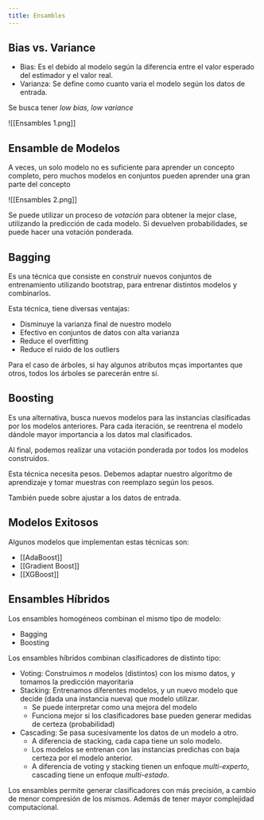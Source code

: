 ```yaml
---
title: Ensambles
---
```


## Bias vs. Variance

- Bias: Es el debido al modelo según la diferencia entre el valor esperado del estimador y el valor real.
- Varianza: Se define como cuanto varia el modelo según los datos de entrada.

Se busca tener *low bias, low variance*

![[Ensambles 1.png]]

## Ensamble de Modelos

A veces, un solo modelo no es suficiente para aprender un concepto completo, pero muchos modelos en conjuntos pueden aprender una gran parte del concepto

![[Ensambles 2.png]]

Se puede utilizar un proceso de *votación* para obtener la mejor clase, utilizando la predicción de cada modelo. Si devuelven probabilidades, se puede hacer una votación ponderada.

## Bagging

Es una técnica que consiste en construir nuevos conjuntos de entrenamiento utilizando bootstrap, para entrenar distintos modelos y combinarlos.

Esta técnica, tiene diversas ventajas:

- Disminuye la varianza final de nuestro modelo
- Efectivo en conjuntos de datos con alta varianza
- Reduce el overfitting
- Reduce el ruido de los outliers

Para el caso de árboles, si hay algunos atributos mças importantes que otros, todos los árboles se parecerán entre sí.

## Boosting

Es una alternativa, busca nuevos modelos para las instancias clasificadas por los modelos anteriores. Para cada iteración, se reentrena el modelo dándole mayor importancia a los datos mal clasificados.

Al final, podemos realizar una votación ponderada por todos los modelos construidos.

Esta técnica necesita pesos. Debemos adaptar nuestro algoritmo de aprendizaje y tomar muestras con reemplazo según los pesos.

También puede sobre ajustar a los datos de entrada.

## Modelos Exitosos

Algunos modelos que implementan estas técnicas son:

- [[AdaBoost]]
- [[Gradient Boost]]
- [[XGBoost]]

## Ensambles Híbridos

Los ensambles homogéneos combinan el mismo tipo de modelo:

- Bagging
- Boosting

Los ensambles híbridos combinan clasificadores de distinto tipo:

- Voting: Construimos $n$ modelos (distintos) con los mismo datos, y tomamos la predicción mayoritaria
- Stacking: Entrenamos diferentes modelos, y un nuevo modelo que decide (dada una instancia nueva) que modelo utilizar.
	- Se puede interpretar como una mejora del modelo
	- Funciona mejor si los clasificadores base pueden generar medidas de certeza (probabilidad)
- Cascading: Se pasa sucesivamente los datos de un modelo a otro.
	- A diferencia de stacking, cada capa tiene un solo modelo.
	- Los modelos se entrenan con las instancias predichas con baja certeza por el modelo anterior.
	- A diferencia de voting y stacking tienen un enfoque *multi-experto*, cascading tiene un enfoque *multi-estado*.

Los ensambles permite generar clasificadores con más precisión, a cambio de menor compresión de los mismos. Además de tener mayor complejidad computacional.
